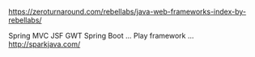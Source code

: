 

https://zeroturnaround.com/rebellabs/java-web-frameworks-index-by-rebellabs/


Spring MVC
JSF
GWT
Spring Boot
...
Play framework
...
http://sparkjava.com/
